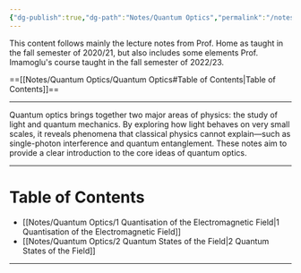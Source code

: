 ```yaml
---
{"dg-publish":true,"dg-path":"Notes/Quantum Optics","permalink":"/notes/quantum-optics/","dgShowBacklinks":"false","dgShowLocalGraph":true,"dgShowInlineTitle":true,"dgShowToc":"false","updated":"2025-02-07T10:58:47.000+01:00"}
---
```


This content follows mainly the lecture notes from Prof. Home as taught in the fall semester of 2020/21, but also includes some elements Prof. Imamoglu's course taught in the fall semester of 2022/23.

==[[Notes/Quantum Optics/Quantum Optics#Table of Contents\|Table of Contents]]==

---
Quantum optics brings together two major areas of physics: the study of light and quantum mechanics. By exploring how light behaves on very small scales, it reveals phenomena that classical physics cannot explain—such as single-photon interference and quantum entanglement. These notes aim to provide a clear introduction to the core ideas of quantum optics. 

---
# Table of Contents
- [[Notes/Quantum Optics/1 Quantisation of the Electromagnetic Field\|1 Quantisation of the Electromagnetic Field]]
- [[Notes/Quantum Optics/2 Quantum States of the Field\|2 Quantum States of the Field]]

---

